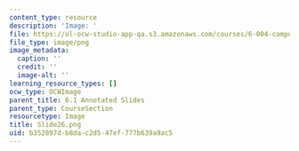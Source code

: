 ```yaml
---
content_type: resource
description: 'Image: '
file: https://ol-ocw-studio-app-qa.s3.amazonaws.com/courses/6-004-computation-structures-spring-2017/b352897db8dac2d547ef777b639a9ac5_Slide26.png
file_type: image/png
image_metadata:
  caption: ''
  credit: ''
  image-alt: ''
learning_resource_types: []
ocw_type: OCWImage
parent_title: 6.1 Annotated Slides
parent_type: CourseSection
resourcetype: Image
title: Slide26.png
uid: b352897d-b8da-c2d5-47ef-777b639a9ac5
---
```

